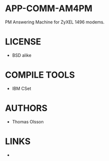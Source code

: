 APP-COMM-AM4PM
==============

PM Answering Machine for ZyXEL 1496 modems. 

LICENSE
===============
* BSD alike

COMPILE TOOLS
===============
* IBM CSet
 
AUTHORS
===============
* Thomas Olsson

LINKS
===============
* 
